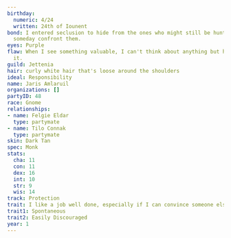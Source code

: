 ```yaml
---
birthday:
  numeric: 4/24
  written: 24th of Iounent
bond: I entered seclusion to hide from the ones who might still be hunting me. I must
  someday confront them.
eyes: Purple
flaw: When I see something valuable, I can't think about anything but how to steal
  it.
guild: Jettenia
hair: curly white hair that's loose around the shoulders
ideal: Responsibility
name: Jaris Amlaruil
organizations: []
partyID: 48
race: Gnome
relationships:
- name: Felgie Eldar
  type: partymate
- name: Tilo Connak
  type: partymate
skin: Dark Tan
spec: Monk
stats:
  cha: 11
  con: 11
  dex: 16
  int: 10
  str: 9
  wis: 14
track: Protection
trait: I like a job well done, especially if I can convince someone else to do it.
trait1: Spontaneous
trait2: Easily Discouraged
year: 1
---
```

